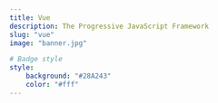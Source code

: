 ```yaml
---
title: Vue
description: The Progressive JavaScript Framework
slug: "vue"
image: "banner.jpg"

# Badge style
style:
    background: "#28A243"
    color: "#fff"
---
```

